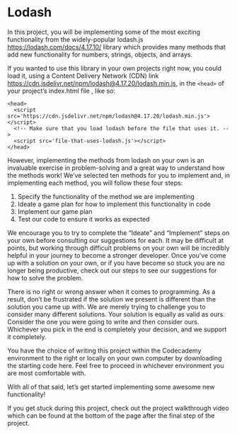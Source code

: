 # Lodash

In this project, you will be implementing some of the most exciting functionality from the widely-popular lodash.js <https://lodash.com/docs/4.17.10/> library which provides many methods that add new functionality for numbers, strings, objects, and arrays.

If you wanted to use this library in your own projects right now, you could load it, using a Content Delivery Network (CDN) link <https://cdn.jsdelivr.net/npm/lodash@4.17.20/lodash.min.js>, in the `<head>` of your project’s index.html file , like so:

    <head>
      <script src='https://cdn.jsdelivr.net/npm/lodash@4.17.20/lodash.min.js'></script>
      <!-- Make sure that you load lodash before the file that uses it. -->
      <script src='file-that-uses-lodash.js'></script>
    </head>
  
However, implementing the methods from lodash on your own is an invaluable exercise in problem-solving and a great way to understand how the methods work! We’ve selected ten methods for you to implement and, in implementing each method, you will follow these four steps:

1. Specify the functionality of the method we are implementing
2. Ideate a game plan for how to implement this functionality in code
3. Implement our game plan
4. Test our code to ensure it works as expected

We encourage you to try to complete the “Ideate” and “Implement” steps on your own before consulting our suggestions for each. It may be difficult at points, but working through difficult problems on your own will be incredibly helpful in your journey to become a stronger developer. Once you’ve come up with a solution on your own, or if you have become so stuck you are no longer being productive, check out our steps to see our suggestions for how to solve the problem.

There is no right or wrong answer when it comes to programming. As a result, don’t be frustrated if the solution we present is different than the solution you came up with. We are merely trying to challenge you to consider many different solutions. Your solution is equally as valid as ours. Consider the one you were going to write and then consider ours. Whichever you pick in the end is completely your decision, and we support it completely.

You have the choice of writing this project within the Codecademy environment to the right or locally on your own computer by downloading the starting code here. Feel free to proceed in whichever environment you are most comfortable with.

With all of that said, let’s get started implementing some awesome new functionality!

If you get stuck during this project, check out the project walkthrough video which can be found at the bottom of the page after the final step of the project.

